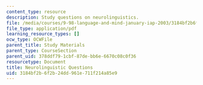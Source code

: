 ```yaml
---
content_type: resource
description: Study questions on neurolinguistics.
file: /media/courses/9-98-language-and-mind-january-iap-2003/3184bf2b6f2b24dd961e711f214a85e9_study_questions_2.pdf
file_type: application/pdf
learning_resource_types: []
ocw_type: OCWFile
parent_title: Study Materials
parent_type: CourseSection
parent_uid: 378ddf79-1cbf-87de-bb6e-6670c08c0f36
resourcetype: Document
title: Neurolinguistic Questions
uid: 3184bf2b-6f2b-24dd-961e-711f214a85e9
---
```

